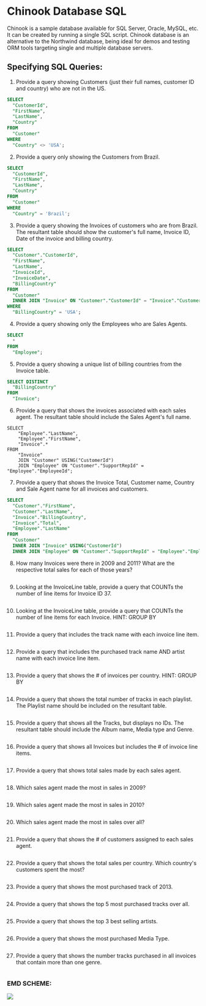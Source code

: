 # Chinook Database SQL
Chinook is a sample database available for SQL Server, Oracle, MySQL, etc. It can be created by running a single SQL script. Chinook database is an alternative to the Northwind database, being ideal for demos and testing ORM tools targeting single and multiple database servers.

Specifying SQL Queries:
-------
1. Provide a query showing Customers (just their full names, customer ID and country) who are not in the US.
```sql
SELECT
  "CustomerId",
  "FirstName",
  "LastName",
  "Country"
FROM
  "Customer"
WHERE
  "Country" <> 'USA';
```

2. Provide a query only showing the Customers from Brazil.
```sql
SELECT
  "CustomerId",
  "FirstName",
  "LastName",
  "Country"
FROM
  "Customer"
WHERE
  "Country" = 'Brazil';
```

3. Provide a query showing the Invoices of customers who are from Brazil. The resultant table should show the customer's full name, Invoice ID, Date of the invoice and billing country.
```sql
SELECT
  "Customer"."CustomerId",
  "FirstName",
  "LastName",
  "InvoiceId",
  "InvoiceDate",
  "BillingCountry"
FROM
  "Customer"
  INNER JOIN "Invoice" ON "Customer"."CustomerId" = "Invoice"."CustomerId"
WHERE
  "BillingCountry" = 'USA';
```

4. Provide a query showing only the Employees who are Sales Agents.
```sql
SELECT
  *
FROM
  "Employee";
```

5. Provide a query showing a unique list of billing countries from the Invoice table. 
```sql
SELECT DISTINCT
  "BillingCountry"
FROM
  "Invoice";
```

6. Provide a query that shows the invoices associated with each sales agent. The resultant table should include the Sales Agent's full name.
```
SELECT 
	"Employee"."LastName", 
	"Employee"."FirstName",
	"Invoice".*
FROM 
	"Invoice"
  	JOIN "Customer" USING("CustomerId")
	JOIN "Employee" ON "Customer"."SupportRepId" = "Employee"."EmployeeId";
```

7. Provide a query that shows the Invoice Total, Customer name, Country and Sale Agent name for all invoices and customers. 
```sql
SELECT
  "Customer"."FirstName",
  "Customer"."LastName",
  "Invoice"."BillingCountry",
  "Invoice"."Total",
  "Employee"."LastName"
FROM
  "Customer"
  INNER JOIN "Invoice" USING("CustomerId")
  INNER JOIN "Employee" ON "Customer"."SupportRepId" = "Employee"."EmployeeId";
```

8. How many Invoices were there in 2009 and 2011? What are the respective total sales for each of those years?
```sql

```

9. Looking at the InvoiceLine table, provide a query that COUNTs the number of line items for Invoice ID 37.
```sql

```

10. Looking at the InvoiceLine table, provide a query that COUNTs the number of line items for each Invoice. HINT: GROUP BY
```sql

```

11. Provide a query that includes the track name with each invoice line item. 
```sql

```

12. Provide a query that includes the purchased track name AND artist name with each invoice line item.
```sql

```

13. Provide a query that shows the # of invoices per country. HINT: GROUP BY 
```sql

```

14. Provide a query that shows the total number of tracks in each playlist. The Playlist name should be included on the resultant table. 
```sql

```

15. Provide a query that shows all the Tracks, but displays no IDs. The resultant table should include the Album name, Media type and Genre.
```sql

```

16. Provide a query that shows all Invoices but includes the # of invoice line items. 
```sql

```

17. Provide a query that shows total sales made by each sales agent.
```sql

```

18. Which sales agent made the most in sales in 2009?
```sql

```

19. Which sales agent made the most in sales in 2010?
```sql

```

20. Which sales agent made the most in sales over all?
```sql

```

21. Provide a query that shows the # of customers assigned to each sales agent. 
```sql

```

22. Provide a query that shows the total sales per country. Which country's customers spent the most?
```sql

```

23. Provide a query that shows the most purchased track of 2013.
```sql

```

24. Provide a query that shows the top 5 most purchased tracks over all. 
```sql

```

25. Provide a query that shows the top 3 best selling artists.
```sql

```

26. Provide a query that shows the most purchased Media Type. 
```sql

```

27. Provide a query that shows the number tracks purchased in all invoices that contain more than one genre. 
```sql

```


### EMD SCHEME:
![](https://user-images.githubusercontent.com/40778282/84611232-34ef3300-ae8b-11ea-8f43-b5a70a750e62.png)









